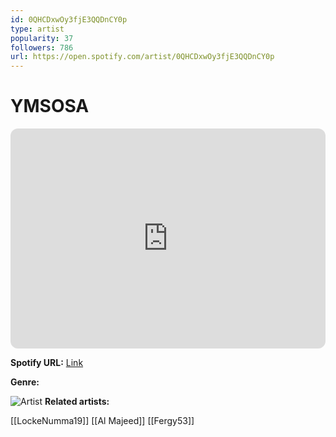```yaml
---
id: 0QHCDxwOy3fjE3QQDnCY0p
type: artist
popularity: 37
followers: 786
url: https://open.spotify.com/artist/0QHCDxwOy3fjE3QQDnCY0p
---
```

# YMSOSA

<iframe style="border-radius:12px" src="https://open.spotify.com/embed/artist/0QHCDxwOy3fjE3QQDnCY0p" width="100%" height="352" frameBorder="0" allowfullscreen="" allow="autoplay; clipboard-write; encrypted-media; fullscreen; picture-in-picture" loading="lazy"></iframe>

**Spotify URL:** [Link](https://open.spotify.com/artist/0QHCDxwOy3fjE3QQDnCY0p)

**Genre:** 

![Artist]()
**Related artists:**

[[LockeNumma19]]
[[Al Majeed]]
[[Fergy53]]

